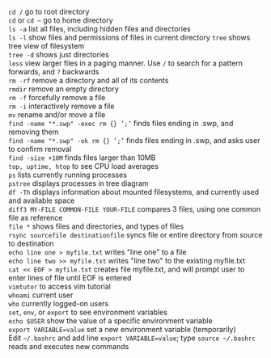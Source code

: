 `cd /` go to root directory  
`cd` or `cd ~` go to home directory  
`ls -a` list all files, including hidden files and directories  
`ls -l` show files and permissions of files in current directory
`tree` shows tree view of filesystem  
`tree -d` shows just directories  
`less` view larger files in a paging manner. Use `/` to search for a pattern forwards, and `?` backwards  
`rm -rf` remove a directory and all of its contents  
`rmdir` remove an empty directory  
`rm -f` forcefully remove a file  
`rm -i` interactively remove a file  
`mv` rename and/or move a file  
`find -name "*.swp" -exec rm {} ’;’` finds files ending in .swp, and removing them  
`find -name "*.swp" -ok rm {} ’;’` finds files ending in .swp, and asks user to confirm removal  
`find -size +10M` finds files larger than 10MB  
`top, uptime, htop` to see CPU load averages  
`ps` lists currently running processes  
`pstree` displays processes in tree diagram  
`df -Th` displays information about mounted filesystems, and currently used and available space  
`diff3 MY-FILE COMMON-FILE YOUR-FILE` compares 3 files, using one common file as reference  
`file *` shows files and directories, and types of files  
`rsync sourcefile destinationfile` syncs file or entire directory from source to destination   
`echo line one > myfile.txt` writes "line one" to a file  
`echo line two >> myfile.txt` writes "line two" to the existing myfile.txt  
`cat << EOF > myfile.txt` creates file myfile.txt, and will prompt user to enter lines of file until EOF is entered  
`vimtutor` to access vim tutorial  
`whoami` current user  
`who` currently logged-on users  
`set`, `env`, or `export` to see environment variables  
`echo $USER` show the value of a specific environment variable  
`export VARIABLE=value` set a new environment variable (temporarily)  
Edit `~/.bashrc` and add line `export VARIABLE=value`; type `source ~/.bashrc` reads and executes new commands  
